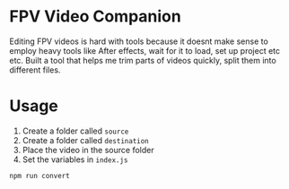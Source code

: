 # FPV Video Companion

Editing FPV videos is hard with tools because it doesnt make sense to employ heavy tools like After effects, wait for it to load, set up project etc etc. Built a tool that helps me trim parts of videos quickly, split them into different files.


# Usage

1. Create a folder called `source`
2. Create a folder called `destination`
3. Place the video in the source folder
4. Set the variables in `index.js`

```
npm run convert
```
